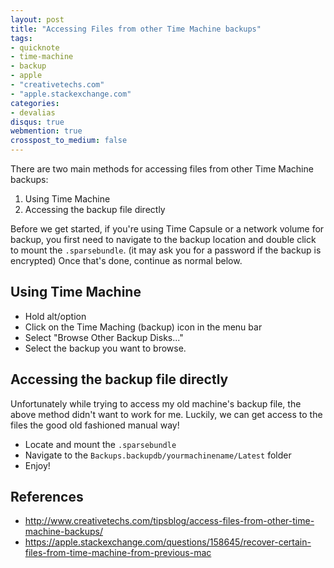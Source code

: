 ```yaml
---
layout: post
title: "Accessing Files from other Time Machine backups"
tags:
- quicknote
- time-machine
- backup
- apple
- "creativetechs.com"
- "apple.stackexchange.com"
categories:
- devalias
disqus: true
webmention: true
crosspost_to_medium: false
---
```


There are two main methods for accessing files from other Time Machine backups:

1. Using Time Machine
2. Accessing the backup file directly

Before we get started, if you're using Time Capsule or a network volume for backup, you first need to navigate to the backup location and double click to mount the `.sparsebundle`. (it may ask you for a password if the backup is encrypted) Once that's done, continue as normal below.

## Using Time Machine

* Hold alt/option
* Click on the Time Maching (backup) icon in the menu bar
* Select "Browse Other Backup Disks..."
* Select the backup you want to browse.

## Accessing the backup file directly

Unfortunately while trying to access my old machine's backup file, the above method didn't want to work for me. Luckily, we can get access to the files the good old fashioned manual way!

* Locate and mount the `.sparsebundle`
* Navigate to the `Backups.backupdb/yourmachinename/Latest` folder
* Enjoy!

## References

* http://www.creativetechs.com/tipsblog/access-files-from-other-time-machine-backups/
* https://apple.stackexchange.com/questions/158645/recover-certain-files-from-time-machine-from-previous-mac